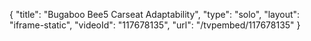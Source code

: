 {
    "title": "Bugaboo Bee5 Carseat Adaptability",
    "type": "solo",
    "layout": "iframe-static",
    "videoId": "117678135",
    "url": "\/tvpembed\/117678135"
}